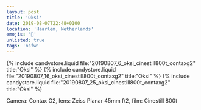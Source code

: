 ```yaml
---
layout: post
title: 'Oksi'
date: 2019-08-07T22:48+0100
location: 'Haarlem, Netherlands'
emojis: '🔞'
unlisted: true
tags: 'nsfw'
---
```


{% include candystore.liquid file:"20190807_6_oksi_cinestill800t_contaxg2" title:"Oksi" %}
{% include candystore.liquid file:"20190807_16_oksi_cinestill800t_contaxg2" title:"Oksi" %}
{% include candystore.liquid file:"20190807_25_oksi_cinestill800t_contaxg2" title:"Oksi" %}

Camera: Contax G2, lens: Zeiss Planar 45mm f/2, film: Cinestill 800t
